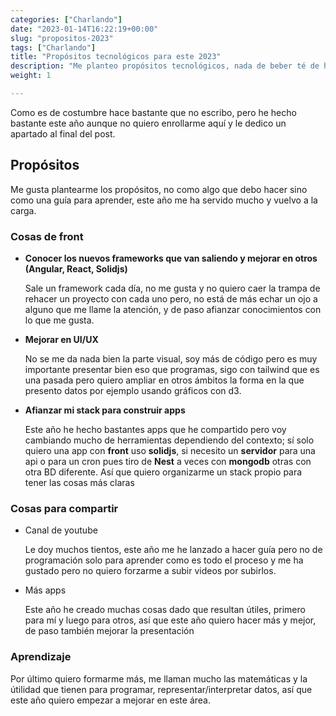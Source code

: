 ```yaml
---
categories: ["Charlando"]
date: "2023-01-14T16:22:19+00:00"
slug: "propositos-2023"
tags: ["Charlando"]
title: "Propósitos tecnológicos para este 2023"
description: "Me planteo propósitos tecnológicos, nada de beber té de hierbas por la mañana"
weight: 1

---
```


Como es de costumbre hace bastante que no escribo, pero he hecho bastante este año aunque no quiero enrollarme aquí y le dedico un apartado al final del post.

## Propósitos

Me gusta plantearme los propósitos, no como algo que debo hacer sino como una guía para aprender, este año me ha servido mucho y vuelvo a la carga.

### Cosas de front

- **Conocer los nuevos frameworks que van saliendo y mejorar en otros (Angular, React, Solidjs)**

  Sale un framework cada día, no me gusta y no quiero caer la trampa de rehacer un proyecto con cada uno pero, no está de más echar un ojo a alguno que me llame la atención, y de paso afianzar conocimientos con lo que me gusta.

- **Mejorar en UI/UX**

  No se me da nada bien la parte visual, soy más de código pero es muy importante presentar bien eso que programas, sigo con tailwind que es una pasada pero quiero ampliar en otros ámbitos la forma en la que presento datos por ejemplo usando gráficos con d3.

- **Afianzar mi stack para construir apps**

  Este año he hecho bastantes apps que he compartido pero voy cambiando mucho de herramientas dependiendo del contexto; sí solo quiero una app con **front** uso **solidjs**, si necesito un **servidor** para una api o para un cron pues tiro de **Nest** a veces con **mongodb** otras con otra BD diferente. Así que quiero organizarme un stack propio para tener las cosas más claras

### Cosas para compartir

- Canal de youtube 

  Le doy muchos tientos, este año me he lanzado a hacer guía pero no de programación solo para aprender como es todo el proceso y me ha gustado pero no quiero forzarme a subir videos por subirlos.

- Más apps

  Este año he creado muchas cosas dado que resultan útiles, primero para mí y luego para otros, así que este año quiero hacer más y mejor, de paso también mejorar la presentación

### Aprendizaje

Por último quiero formarme más, me llaman mucho las matemáticas y la útilidad que tienen para programar, representar/interpretar datos, así que este año quiero empezar a mejorar en este área.